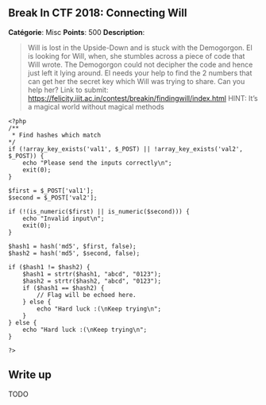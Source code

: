 Break In CTF 2018: Connecting Will
-------------

**Catégorie**: Misc **Points**: 500 **Description**:

> Will is lost in the Upside-Down and is stuck with the Demogorgon. El is looking for Will, when, she stumbles across a piece of code that Will wrote. The Demogorgon could not decipher the code and hence just left it lying around. El needs your help to find the 2 numbers that can get her the secret key which Will was trying to share. Can you help her?
Link to submit: https://felicity.iiit.ac.in/contest/breakin/findingwill/index.html
HINT: It’s a magical world without magical methods
```
<?php
/** 
 * Find hashes which match 
*/
if (!array_key_exists('val1', $_POST) || !array_key_exists('val2', $_POST)) {
    echo "Please send the inputs correctly\n";
    exit(0);
}

$first = $_POST['val1'];
$second = $_POST['val2'];

if (!(is_numeric($first) || is_numeric($second))) {
    echo "Invalid input\n";
    exit(0);
}

$hash1 = hash('md5', $first, false);
$hash2 = hash('md5', $second, false);

if ($hash1 != $hash2) {
    $hash1 = strtr($hash1, "abcd", "0123");
    $hash2 = strtr($hash2, "abcd", "0123");
    if ($hash1 == $hash2) {
        // Flag will be echoed here.
    } else {
        echo "Hard luck :(\nKeep trying\n";
    }
} else {
    echo "Hard luck :(\nKeep trying\n";
}

?>
```


Write up
-------

TODO

